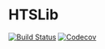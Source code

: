 # HTSLib

[![Build Status](https://travis-ci.com/bicycle1885/HTSLib.jl.svg?branch=master)](https://travis-ci.com/bicycle1885/HTSLib.jl)
[![Codecov](https://codecov.io/gh/bicycle1885/HTSLib.jl/branch/master/graph/badge.svg)](https://codecov.io/gh/bicycle1885/HTSLib.jl)

